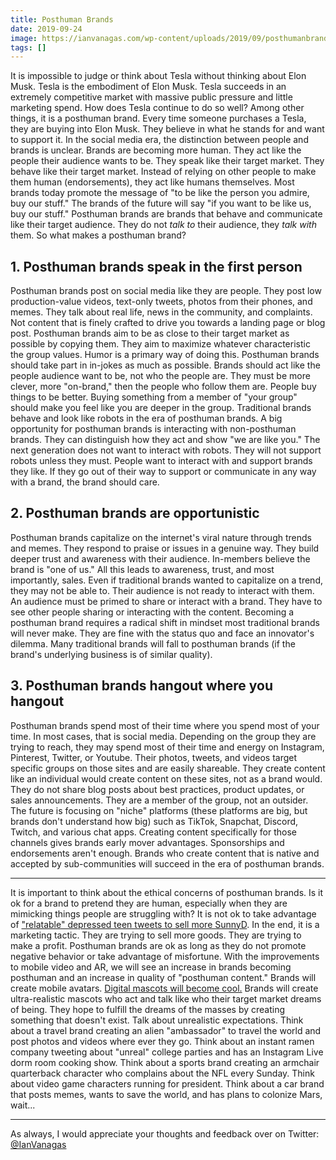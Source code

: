 ```yaml
---
title: Posthuman Brands
date: 2019-09-24
image: https://ianvanagas.com/wp-content/uploads/2019/09/posthumanbrands.png
tags: []
---
```

It is impossible to judge or think about Tesla without thinking about Elon Musk. Tesla is the embodiment of Elon Musk. Tesla succeeds in an extremely competitive market with massive public pressure and little marketing spend. How does Tesla continue to do so well? Among other things, it is a posthuman brand. Every time someone purchases a Tesla, they are buying into Elon Musk. They believe in what he stands for and want to support it. In the social media era, the distinction between people and brands is unclear. Brands are becoming more human. They act like the people their audience wants to be. They speak like their target market. They behave like their target market. Instead of relying on other people to make them human (endorsements), they act like humans themselves. Most brands today promote the message of "to be like the person you admire, buy our stuff." The brands of the future will say "if you want to be like us, buy our stuff." Posthuman brands are brands that behave and communicate like their target audience. They do not _talk to_ their audience, they _talk with_ them. So what makes a posthuman brand? 

## 1\. Posthuman brands speak in the first person

Posthuman brands post on social media like they are people. They post low production-value videos, text-only tweets, photos from their phones, and memes. They talk about real life, news in the community, and complaints. Not content that is finely crafted to drive you towards a landing page or blog post. Posthuman brands aim to be as close to their target market as possible by copying them. They aim to maximize whatever characteristic the group values. Humor is a primary way of doing this. Posthuman brands should take part in in-jokes as much as possible. Brands should act like the people audience want to be, not who the people are. They must be more clever, more "on-brand," then the people who follow them are. People buy things to be better. Buying something from a member of "your group" should make you feel like you are deeper in the group. Traditional brands behave and look like robots in the era of posthuman brands. A big opportunity for posthuman brands is interacting with non-posthuman brands. They can distinguish how they act and show "we are like you." The next generation does not want to interact with robots. They will not support robots unless they must. People want to interact with and support brands they like. If they go out of their way to support or communicate in any way with a brand, the brand should care. 

## 2\. Posthuman brands are opportunistic

Posthuman brands capitalize on the internet's viral nature through trends and memes. They respond to praise or issues in a genuine way. They build deeper trust and awareness with their audience. In-members believe the brand is "one of us." All this leads to awareness, trust, and most importantly, sales. Even if traditional brands wanted to capitalize on a trend, they may not be able to. Their audience is not ready to interact with them. An audience must be primed to share or interact with a brand. They have to see other people sharing or interacting with the content. Becoming a posthuman brand requires a radical shift in mindset most traditional brands will never make. They are fine with the status quo and face an innovator's dilemma. Many traditional brands will fall to posthuman brands (if the brand's underlying business is of similar quality). 

## 3\. Posthuman brands hangout where you hangout

Posthuman brands spend most of their time where you spend most of your time. In most cases, that is social media. Depending on the group they are trying to reach, they may spend most of their time and energy on Instagram, Pinterest, Twitter, or Youtube. Their photos, tweets, and videos target specific groups on those sites and are easily shareable. They create content like an individual would create content on these sites, not as a brand would. They do not share blog posts about best practices, product updates, or sales announcements. They are a member of the group, not an outsider. The future is focusing on "niche" platforms (these platforms are big, but brands don't understand how big) such as TikTok, Snapchat, Discord, Twitch, and various chat apps. Creating content specifically for those channels gives brands early mover advantages. Sponsorships and endorsements aren't enough. Brands who create content that is native and accepted by sub-communities will succeed in the era of posthuman brands. 

* * *

It is important to think about the ethical concerns of posthuman brands. Is it ok for a brand to pretend they are human, especially when they are mimicking things people are struggling with? It is not ok to take advantage of ["relatable" depressed teen tweets to sell more SunnyD](https://twitter.com/sunnydelight/status/1092247574336163840). In the end, it is a marketing tactic. They are trying to sell more goods. They are trying to make a profit. Posthuman brands are ok as long as they do not promote negative behavior or take advantage of misfortune. With the improvements to mobile video and AR, we will see an increase in brands becoming posthuman and an increase in quality of "posthuman content." Brands will create mobile avatars. [Digital mascots will become cool.](https://www.vox.com/the-goods/2019/6/3/18647626/instagram-virtual-influencers-lil-miquela-ai-startups) Brands will create ultra-realistic mascots who act and talk like who their target market dreams of being. They hope to fulfill the dreams of the masses by creating something that doesn't exist. Talk about unrealistic expectations. Think about a travel brand creating an alien "ambassador" to travel the world and post photos and videos where ever they go. Think about an instant ramen company tweeting about "unreal" college parties and has an Instagram Live dorm room cooking show. Think about a sports brand creating an armchair quarterback character who complains about the NFL every Sunday. Think about video game characters running for president. Think about a car brand that posts memes, wants to save the world, and has plans to colonize Mars, wait... 

* * *

As always, I would appreciate your thoughts and feedback over on Twitter: [@IanVanagas](https://twitter.com/IanVanagas)
